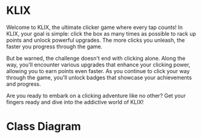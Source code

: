 # KLIX

Welcome to KLIX, the ultimate clicker game where every tap counts! In KLIX, your goal is simple: click the box as many times as possible to rack up points and unlock powerful upgrades. The more clicks you unleash, the faster you progress through the game.

But be warned, the challenge doesn't end with clicking alone. Along the way, you'll encounter various upgrades that enhance your clicking power, allowing you to earn points even faster. As you continue to click your way through the game, you'll unlock badges that showcase your achievements and progress.

Are you ready to embark on a clicking adventure like no other? Get your fingers ready and dive into the addictive world of KLIX!

# Class Diagram
